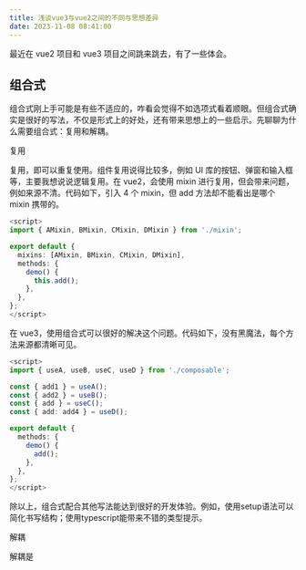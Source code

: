 ```yaml
---
title: 浅谈vue3与vue2之间的不同与思想差异
date: 2023-11-08 08:41:00
---
```


最近在 vue2 项目和 vue3 项目之间跳来跳去，有了一些体会。

## 组合式

组合式刚上手可能是有些不适应的，咋看会觉得不如选项式看着顺眼。但组合式确实是很好的写法，不仅是形式上的好处，还有带来思想上的一些启示。先聊聊为什么需要组合式：复用和解耦。

复用

复用，即可以重复使用。组件复用说得比较多，例如 UI 库的按钮、弹窗和输入框等，主要我想说说逻辑复用。在 vue2，会使用 mixin 进行复用，但会带来问题，例如来源不清。代码如下，引入 4 个 mixin，但 add 方法却不能看出是哪个 mixin 携带的。

```ts
<script>
import { AMixin, BMixin, CMixin, DMixin } from './mixin';

export default {
  mixins: [AMixin, BMixin, CMixin, DMixin],
  methods: {
    demo() {
      this.add();
    },
  },
};
</script>
```

在 vue3，使用组合式可以很好的解决这个问题。代码如下，没有黑魔法，每个方法来源都清晰可见。

```ts
<script>
import { useA, useB, useC, useD } from './composable';

const { add1 } = useA();
const { add2 } = useB();
const { add } = useC();
const { add: add4 } = useD();

export default {
  methods: {
    demo() {
      add();
    },
  },
};
</script>
```

除以上，组合式配合其他写法能达到很好的开发体验。例如，使用setup语法可以简化书写结构；使用typescript能带来不错的类型提示。

解耦

解耦是